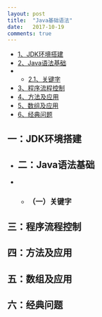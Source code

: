 ```yaml
---
layout: post
title:  "Java基础语法"
date:   2017-10-19
comments: true
---
```


* [1、JDK环境搭建](#buildJDK)
* [2、Java语法基础](#basicGrammer)
* * [2.1、关键字](#keyWords)
* [3、程序流程控制](#flowControl)
* [4、方法及应用](#methodApplication)
* [5、数组及应用](#arrayApplication)
* [6、经典问题](#problems)

<h2 id="buildJDK">一：JDK环境搭建</h2>

- <h2 id="basicGrammer">二：Java语法基础</h2>
- - <h3 id="keyWords">（一）关键字

<h2 id="flowControl">三：程序流程控制</h2>
<h2 id="methodApplication">四：方法及应用</h2>
<h2 id="arrayApplication">五：数组及应用</h2>
<h2 id="problems">六：经典问题</h2>
